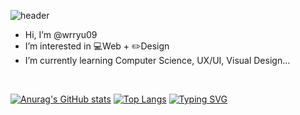 ![header](https://capsule-render.vercel.app/api?type=transparent&fontColor=EDE5E1&height=170&radius=4.5&section=header&text=SY%20Ryu's%20Github&fontSize=40&animation=fadeIn)
- Hi, I’m @wrryu09
- I’m interested in 💻Web + ✏️Design
- I’m currently learning Computer Science, UX/UI, Visual Design...
<br />

[![Anurag's GitHub stats](https://github-readme-stats.vercel.app/api?username=wrryu09&&count_private=true&theme=onedark&show_icons=true&hide_border=true&hide=contribs,stars)](https://github.com/anuraghazra/github-readme-stats)
[![Top Langs](https://github-readme-stats.vercel.app/api/top-langs/?username=wrryu09&theme=onedark&show_icons=true&hide_border=true&layout=compact)](https://github.com/anuraghazra/github-readme-stats)
[![Typing SVG](https://readme-typing-svg.herokuapp.com/?color=f0f6fc&lines=Hello+World+🥷&font=Source+Code_Pro&size=20)](https://git.io/typing-svg)
<!---
wrryu09/wrryu09 is a ✨ special ✨ repository because its `README.md` (this file) appears on your GitHub profile.
You can click the Preview link to take a look at your changes.
--->

